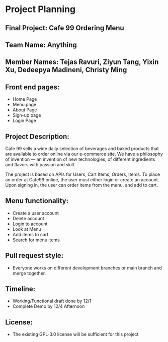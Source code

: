 # Project Planning

## Final Project: Cafe 99 Ordering Menu

## Team Name: Anything

## Member Names: Tejas Ravuri, Ziyun Tang, Yixin Xu, Dedeepya Madineni, Christy Ming

## Front end pages:

- Home Page
- Menu page
- About Page
- Sign-up page
- Login Page

## Project Description:

Cafe 99 sells a wide daily selection of beverages and baked products that are available to order online via our e-commerce site. We have a philosophy of invention — an invention of new technologies, of different ingredients and flavors with passion and skill.

The project is based on APIs for Users, Cart Items, Orders, Items. To place an order at Cafe99 online, the user must either login or create an account. Upon signing in, the user can order items from the menu, and add to cart.

## Menu functionality:

- Create a user account
- Delete account
- Login to account
- Look at Menu
- Add items to cart
- Search for menu items

## Pull request style:

- Everyone works on different development branches or main branch and merge together.

## Timeline:

- Working/Functional draft done by 12/1
- Complete Demo by 12/4 Afternoon

## License:

- The existing GPL-3.0 license will be sufficient for this project
